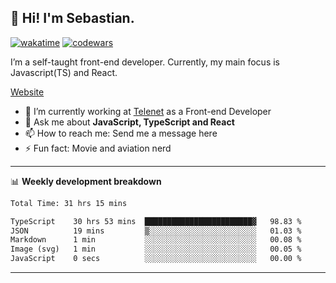 ## 👋 Hi! I'm Sebastian.

[![wakatime](https://wakatime.com/badge/user/df0036c6-328a-4a39-be9b-e49417ed22a1.svg)](https://wakatime.com/@df0036c6-328a-4a39-be9b-e49417ed22a1)
[![codewars](https://www.codewars.com/users/sebavuye/badges/small)](https://www.codewars.com/users/sebavuye)

I’m a self-taught front-end developer. Currently, my main focus is Javascript(TS) and React.

[Website](https://sebastianvuye.be)

- 🔭 I’m currently working at [Telenet](https://telenet.be/) as a Front-end Developer
- 💬 Ask me about **JavaScript, TypeScript and React**
- 📫 How to reach me: Send me a message here
- ⚡ Fun fact: Movie and aviation nerd

-------

📊 **Weekly development breakdown**

<!--START_SECTION:waka-->

```txt
Total Time: 31 hrs 15 mins

TypeScript    30 hrs 53 mins  ████████████████████████▓   98.83 %
JSON          19 mins         ▒░░░░░░░░░░░░░░░░░░░░░░░░   01.03 %
Markdown      1 min           ░░░░░░░░░░░░░░░░░░░░░░░░░   00.08 %
Image (svg)   1 min           ░░░░░░░░░░░░░░░░░░░░░░░░░   00.05 %
JavaScript    0 secs          ░░░░░░░░░░░░░░░░░░░░░░░░░   00.00 %
```

<!--END_SECTION:waka-->
-------
